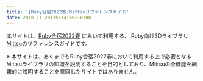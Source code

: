 ```yaml
---
title: '[Ruby合宿2022春]Mittsuリファレンスガイド'
date: 2018-11-28T15:14:39+10:00
---
```


本サイトは、[Ruby合宿2022春](https://www.rubycamp.jp/ "Ruby合宿公式サイトへ移動") において利用する、
Ruby向け3Dライブラリ[Mittsu](https://github.com/danini-the-panini/mittsu "Mittsu公式サイトへ移動")のリファレンスガイドです。

※ 本サイトは、あくまでもRuby合宿2022春において利用する上で必要となるMittsuライブラリの知識を説明することを目的としており、Mittsuの全機能を網羅的に説明することを意図したサイトではありません。